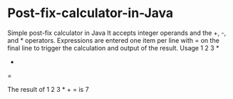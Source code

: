 # Post-fix-calculator-in-Java

Simple post-fix calculator in Java
It accepts integer operands and the +, -, and * operators. Expressions are entered one item per line with = on the final line to trigger the calculation and output of the result. 
Usage
1
2
3
*

+

=

The result of 1 2 3 * + = is 7

